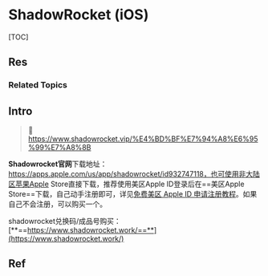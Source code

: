 # ShadowRocket (iOS)

[TOC]



## Res
### Related Topics



## Intro
> 🔗 https://www.shadowrocket.vip/%E4%BD%BF%E7%94%A8%E6%95%99%E7%A8%8B

**Shadowrocket官网**下载地址：https://apps.apple.com/us/app/shadowrocket/id932747118，也可使用非大陆区苹果Apple Store直接下载，推荐使用美区Apple ID登录后在==美区Apple Store==下载，自己动手注册即可，详见[免费美区 Apple ID 申请注册教程](https://www.gmail777.com/archives/2221)。如果自己不会注册，可以购买一个。

shadowrocket兑换码/成品号购买：[**==https://www.shadowrocket.work/==**](https://www.shadowrocket.work/)



## Ref
